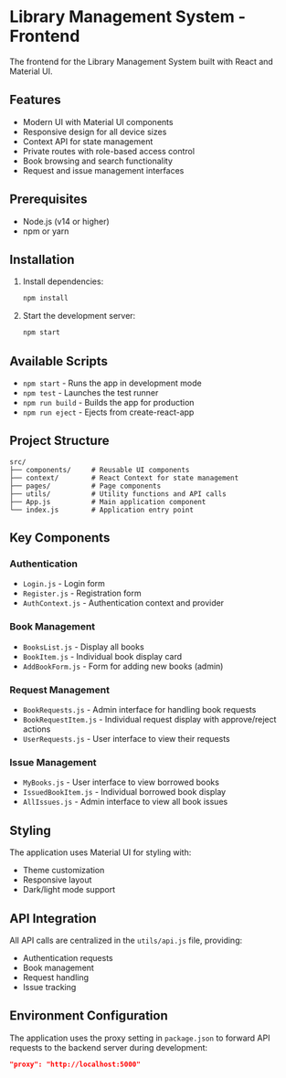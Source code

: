 # Library Management System - Frontend

The frontend for the Library Management System built with React and Material UI.

## Features

- Modern UI with Material UI components
- Responsive design for all device sizes
- Context API for state management
- Private routes with role-based access control
- Book browsing and search functionality
- Request and issue management interfaces

## Prerequisites

- Node.js (v14 or higher)
- npm or yarn

## Installation

1. Install dependencies:
   ```bash
   npm install
   ```

2. Start the development server:
   ```bash
   npm start
   ```

## Available Scripts

- `npm start` - Runs the app in development mode
- `npm test` - Launches the test runner
- `npm run build` - Builds the app for production
- `npm run eject` - Ejects from create-react-app

## Project Structure

```
src/
├── components/     # Reusable UI components
├── context/        # React Context for state management
├── pages/          # Page components
├── utils/          # Utility functions and API calls
├── App.js          # Main application component
└── index.js        # Application entry point
```

## Key Components

### Authentication

- `Login.js` - Login form
- `Register.js` - Registration form
- `AuthContext.js` - Authentication context and provider

### Book Management

- `BooksList.js` - Display all books
- `BookItem.js` - Individual book display card
- `AddBookForm.js` - Form for adding new books (admin)

### Request Management

- `BookRequests.js` - Admin interface for handling book requests
- `BookRequestItem.js` - Individual request display with approve/reject actions
- `UserRequests.js` - User interface to view their requests

### Issue Management

- `MyBooks.js` - User interface to view borrowed books
- `IssuedBookItem.js` - Individual borrowed book display
- `AllIssues.js` - Admin interface to view all book issues

## Styling

The application uses Material UI for styling with:
- Theme customization
- Responsive layout
- Dark/light mode support

## API Integration

All API calls are centralized in the `utils/api.js` file, providing:
- Authentication requests
- Book management
- Request handling
- Issue tracking

## Environment Configuration

The application uses the proxy setting in `package.json` to forward API requests to the backend server during development:

```json
"proxy": "http://localhost:5000"
```
